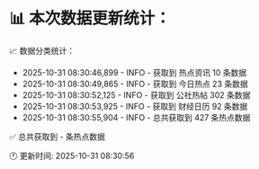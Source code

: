 📊 本次数据更新统计：
==========================

📈 数据分类统计：
- 2025-10-31 08:30:46,899 - INFO - 获取到 热点资讯 10 条数据
- 2025-10-31 08:30:49,865 - INFO - 获取到 今日热点 23 条数据
- 2025-10-31 08:30:52,125 - INFO - 获取到 公社热帖 302 条数据
- 2025-10-31 08:30:53,925 - INFO - 获取到 财经日历 92 条数据
- 2025-10-31 08:30:55,904 - INFO - 总共获取到 427 条热点数据

✅ 总共获取到 - 条热点数据

🕐 更新时间: 2025-10-31 08:30:56
